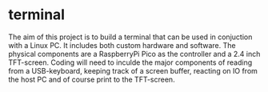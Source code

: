 # terminal

The aim of this project is to build a terminal that can be used in conjuction with a Linux PC. It includes both custom hardware and software. The physical components are a RaspberryPi Pico as the controller and a 2.4 inch TFT-screen. Coding will need to inculde the major components of reading from a USB-keyboard, keeping track of a screen buffer, reacting on IO from the host PC and of course print to the TFT-screen.
